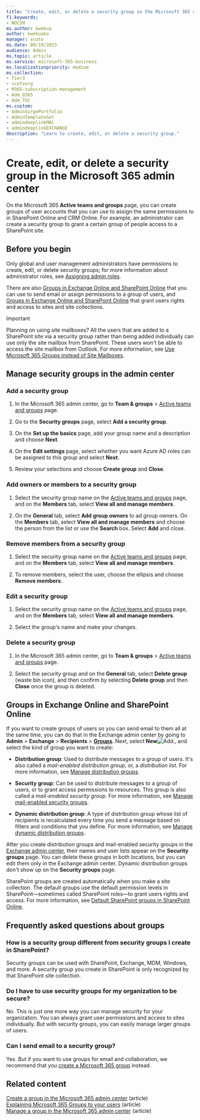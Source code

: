 ```yaml
---
title: "Create, edit, or delete a security group in the Microsoft 365 admin center"
f1.keywords:
- NOCSH
ms.author: kwekua
author: kwekuako
manager: scotv
ms.date: 09/19/2023
audience: Admin
ms.topic: article
ms.service: microsoft-365-business
ms.localizationpriority: medium
ms.collection:
- Tier3
- scotvorg 
- M365-subscription-management 
- Adm_O365
- Adm_TOC
ms.custom: 
- AdminSurgePortfolio
- AdminTemplateSet
- admindeeplinkMAC
- admindeeplinkEXCHANGE
description: "Learn to create, edit, or delete a security group."
---
```


# Create, edit, or delete a security group in the Microsoft 365 admin center

On the Microsoft 365 **Active teams and groups** page, you can create groups of user accounts that you can use to assign the same permissions to in SharePoint Online and CRM Online. For example, an administrator can create a security group to grant a certain group of people access to a SharePoint site.

## Before you begin

Only global and user management administrators have permissions to create, edit, or delete security groups; for more information about administrator roles, see [Assigning admin roles](../add-users/assign-admin-roles.md).
  
There are also [Groups in Exchange Online and SharePoint Online](#groups-in-exchange-online-and-sharepoint-online) that you can use to send email or assign permissions to a group of users, and [Groups in Exchange Online and SharePoint Online](#groups-in-exchange-online-and-sharepoint-online) that grant users rights and access to sites and site collections.
  
> [!IMPORTANT]
> Planning on using site mailboxes? All the users that are added to a SharePoint site via a security group rather than being added individually can use only the site mailbox from SharePoint. These users won't be able to access the site mailbox from Outlook. For more information, see [Use Microsoft 365 Groups instead of Site Mailboxes](https://support.microsoft.com/office/737d6b1f-67cc-41fe-8db8-f2d09dd1673b).
  
## Manage security groups in the admin center

### Add a security group

1. In the Microsoft 365 admin center, go to **Team & groups** > <a href="https://go.microsoft.com/fwlink/p/?linkid=2052855" target="_blank">Active teams and groups</a> page.
  
2. Go to the **Security groups** page, select **Add a security group**.

3. On the **Set up the basics** page, add your group name and a description and choose **Next**.

4. On the **Edit settings** page, select whether you want Azure AD roles can be assigned to this group and select **Next**.

5. Review your selections and choose **Create group** and **Close**.

### Add owners or members to a security group

1. Select the security group name on the <a href="https://go.microsoft.com/fwlink/p/?linkid=2052855" target="_blank">Active teams and groups</a> page, and on the **Members** tab, select **View all and manage members**.

2. On the **General** tab, select **Add group owners** to ad group owners. On the **Members** tab, select **View all and manage members** and choose the person from the list or use the **Search** box. Select **Add** and close.

### Remove members from a security group

1. Select the security group name on the <a href="https://go.microsoft.com/fwlink/p/?linkid=2052855" target="_blank">Active teams and groups</a> page, and on the **Members** tab, select **View all and manage members**.

2. To remove members, select the user, choose the ellipsis and choose **Remove members**.
  
### Edit a security group

1. Select the security group name on the <a href="https://go.microsoft.com/fwlink/p/?linkid=2052855" target="_blank">Active teams and groups</a> page, and on the **Members** tab, select **View all and manage members**.
  
2. Select the group's name and make your changes.

### Delete a security group

1. In the Microsoft 365 admin center, go to **Team & groups** > <a href="https://go.microsoft.com/fwlink/p/?linkid=2052855" target="_blank">Active teams and groups</a> page.

2. Select the security group and on the **General** tab, select **Delete group** (waste bin icon), and then confirm by selecting **Delete group** and then **Close** once the group is deleted.

## Groups in Exchange Online and SharePoint Online

If you want to create groups of users so you can send email to them all at the same time, you can do that in the Exchange admin center by going to **Admin** \> **Exchange** \> **Recipients** \> <a href="https://go.microsoft.com/fwlink/?linkid=2183233" target="_blank">**Groups**</a>. Next, select **New**![Add.](../../media/328ffb57-5f31-430a-b653-4a6b8e76d338.png), and select the kind of group you want to create:
  
- **Distribution group**: Used to distribute messages to a group of users. It's also called a  *mail-enabled distribution group*, or, a  *distribution list*. For more information, see [Manage distribution groups](/exchange/recipients-in-exchange-online/manage-distribution-groups/manage-distribution-groups).

- **Security group**: Can be used to distribute messages to a group of users, or to grant access permissions to resources. This group is also called a *mail-enabled security group*. For more information, see [Manage mail-enabled security groups](/Exchange/recipients/mail-enabled-security-groups).

- **Dynamic distribution group**: A type of distribution group whose list of recipients is recalculated every time you send a message based on filters and conditions that you define. For more information, see [Manage dynamic distribution groups](/Exchange/recipients/dynamic-distribution-groups/dynamic-distribution-groups).

After you create distribution groups and mail-enabled security groups in the <a href="https://go.microsoft.com/fwlink/p/?linkid=2059104" target="_blank">Exchange admin center</a>, their names and user lists appear on the **Security groups** page. You can delete these groups in both locations, but you can edit them only in the Exchange admin center. Dynamic distribution groups don't show up on the **Security groups** page.
  
 SharePoint groups are created automatically when you make a site collection. The default groups use the default permission levels in SharePoint—sometimes called SharePoint roles—to grant users rights and access. For more information, see [Default SharePoint groups in SharePoint Online](/sharepoint/default-sharepoint-groups).

## Frequently asked questions about groups

### How is a security group different from security groups I create in SharePoint?

Security groups can be used with SharePoint, Exchange, MDM, Windows, and more. A security group you create in SharePoint is only recognized by that SharePoint site collection.

### Do I have to use security groups for my organization to be secure?

No. This is just one more way you can manage security for your organization. You can always grant user permissions and access to sites individually. But with security groups, you can easily manage larger groups of users.

### Can I send email to a security group?

Yes. But if you want to use groups for email and collaboration, we recommend that you [create a Microsoft 365 group](../create-groups/create-groups.md) instead.

## Related content

[Create a group in the Microsoft 365 admin center](../create-groups/create-groups.md) (article)\
[Explaining Microsoft 365 Groups to your users](../create-groups/explain-groups-knowledge-worker.md) (article)\
[Manage a group in the Microsoft 365 admin center](../create-groups/manage-groups.md) (article)

